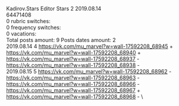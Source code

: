 Kadirov.Stars	Editor Stars 2 2019.08.14\
64471408\
0 rubric switches:\
0 frequency switches:\
0 vacations:\
Total posts amount: 9	Posts dates amount: 2\
2019.08.14 4 https://vk.com/mu_marvel?w=wall-17592208_68945 + https://vk.com/mu_marvel?w=wall-17592208_68940 + https://vk.com/mu_marvel?w=wall-17592208_68937 - https://vk.com/mu_marvel?w=wall-17592208_68938 - \
2019.08.15 5 https://vk.com/mu_marvel?w=wall-17592208_68962 - https://vk.com/mu_marvel?w=wall-17592208_68963 - https://vk.com/mu_marvel?w=wall-17592208_68966 - https://vk.com/mu_marvel?w=wall-17592208_68967 + https://vk.com/mu_marvel?w=wall-17592208_68968 - \
